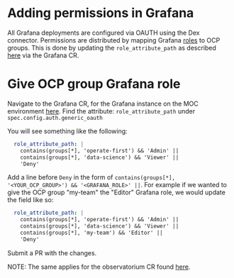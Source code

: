 # Adding permissions in Grafana

All Grafana deployments are configured via OAUTH using the Dex connector. Permissions are distributed by mapping Grafana
[roles][roles] to OCP groups. This is done by updating the `role_attribute_path` as described [here][role_mapping] via
the Grafana CR.

# Give OCP group Grafana role
Navigate to the Grafana CR, for the Grafana instance on the MOC environment [here][moc_environment].
Find the attribute: `role_attribute_path` under `spec.config.auth.generic_oauth`

You will see something like the following:

```yaml
  role_attribute_path: |
    contains(groups[*], 'operate-first') && 'Admin' ||
    contains(groups[*], 'data-science') && 'Viewer' ||
    'Deny'
```

Add a line before `Deny` in the form of `contains(groups[*], '<YOUR_OCP_GROUP>') && '<GRAFANA_ROLE>' ||`.
For example if we wanted to give the OCP group "my-team" the "Editor" Grafana role, we would update the field like so:

```yaml
  role_attribute_path: |
    contains(groups[*], 'operate-first') && 'Admin' ||
    contains(groups[*], 'data-science') && 'Viewer' ||
    contains(groups[*], 'my-team') && 'Editor' ||
    'Deny'
```

Submit a PR with the changes.

NOTE: The same applies for the observatorium CR found [here][observatorium_grafana].

[roles]: https://grafana.com/docs/grafana/latest/permissions/organization_roles/
[role_mapping]: https://grafana.com/docs/grafana/latest/auth/generic-oauth/#jmespath-examples
[observatorium_grafana]: https://github.com/operate-first/apps/blob/master/observatorium/base/instance/grafana.yaml
[moc_environment]: https://github.com/operate-first/apps/blob/master/odh-manifests/zero/grafana/grafana/base/grafana.yaml
